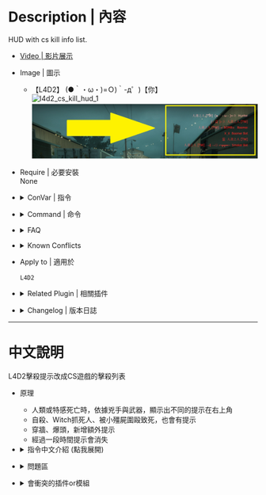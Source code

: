 # Description | 內容
HUD with cs kill info list.

* [Video | 影片展示](https://youtu.be/Cehi0IxaCpI)

* Image | 圖示
    * 【L4D2】 (●｀・ω・)=Ｏ)｀-д゜)【你】
    <br/>![l4d2_cs_kill_hud_1](image/l4d2_cs_kill_hud_1.gif)
    <br/>![l4d2_cs_kill_hud_2](image/l4d2_cs_kill_hud_2.jpg)

* Require | 必要安裝
<br/>None

* <details><summary>ConVar | 指令</summary>

    * cfg/sourcemod/l4d2_cs_kill_hud.cfg
        ```php
        // 0=Plugin off, 1=Plugin on.
        l4d2_cs_kill_hud_enable "1"

        // Numbers of kill list on hud (Default: 5, MAX: 6)
        l4d2_cs_kill_hud_number "5"

        // Time in seconds to erase kill list on hud.
        l4d2_cs_kill_hud_notice_time "7"

        // If 1, disable offical player death message (the red font of kill info)
        l4d2_cs_kill_hud_disable_standard_message "1"

        // X (horizontal) position of the kill list.
        // Note: setting it to less than 0.0 may cut/hide the text at screen.
        l4d2_cs_kill_hud_x "0.5"

        // Y (vertical) position of the kill list.
        // Note: setting it to less than 0.0 may cut/hide the text at screen.
        l4d2_cs_kill_hud_y "0.1"

        // Text area Width.
        l4d2_cs_kill_hud_width "0.49"

        // Text area Height.
        l4d2_cs_kill_hud_height "0.04"

        // Aligns the text horizontally.
        // 1 = LEFT, 2 = CENTER, 3 = RIGHT.
        l4d2_cs_kill_hud_text_align "3"

        // Which team should see the text.
        // 0 = ALL, 1 = SURVIVOR, 2 = INFECTED.
        l4d2_cs_kill_hud_team "0"

        // If 1, Makes the text blink from white to red.
        l4d2_cs_kill_hud_blink "1"

        // If 1, Shows the text inside a black transparent background.
        // Note: the background may not draw properly when initialized as "0", start the map with "1" to render properly.
        l4d2_cs_kill_hud_background "0"
        ```
</details>

* <details><summary>Command | 命令</summary>

    None
</details>

* <details><summary>FAQ</summary>

    * How to customize weapon icon?
        * [l4d2_cs_kill_hud.sp](/l4d2_cs_kill_hud/scripting/l4d2_cs_kill_hud.sp#L140-L180) line 140 ~ 180
        * Recompile, done.

    * How to switch HUD position?
        * Modify ```l4d2_cs_kill_hud_x``` cvar
        * Modify ```l4d2_cs_kill_hud_y``` cvar
        * Coordinate diagram
        <br/>![l4d2_cs_kill_hud_3](image/l4d2_cs_kill_hud_3.jpg)
</details>

* <details><summary>Known Conflicts</summary>
    
    If you don't use any of these at all, no need to worry about conflicts.
    1. [Mod - Admin System](https://steamcommunity.com/sharedfiles/filedetails/?id=214630948)
        * Please Remove
</details>

* Apply to | 適用於
    ```
    L4D2
    ```

* <details><summary>Related Plugin | 相關插件</summary>

    1. [l4d2_scripted_hud](https://github.com/fbef0102/Game-Private_Plugin/tree/main/Plugin_插件/Server_伺服器/l4d2_scripted_hud): Display text for up to 5 scripted HUD slots on the screen.
        * 在玩家畫面上方五個Hud位置顯示不同的特殊文字
    2. [l4d2_kills_manager](https://github.com/fbef0102/Game-Private_Plugin/tree/main/Plugin_插件/Special_Infected_特感/l4d2_kills_manager): Sets the real killer of a special infected, based on who inflicted the most damage, instead of last shot.
        * 強制將特感擊殺者改成造成傷害最多的玩家
</details>

* <details><summary>Changelog | 版本日誌</summary>

    * v1.7h (2024-3-20)
        * Add falling from roof

    * v1.6h (2024-3-8)
        * Update cvars

    * v1.5h (2023-9-12)
        * Add chainsaw

    * v1.4h (2023-6-11)
        * Shows the text inside a black transparent background.
        * Remove headshot or behind wall text if weapon is "pipe bomb", "fire", "melee punch"

    * v1.2h (2023-6-2)
        * Fixed common infected null string

    * v1.1h (2023-6-2)
        * Support Versus mode and witch killed

    * v1.0h (2023-5-28)
        * Merge inc with main sp file
        * Delete all functions, only cs kill info
        * Optimize code and improve performance
        * Add more convars
        * Makes the text blink from white to red.
        * Numbers of kill list on hud
        * Hud will vanish after period time

    * v1.0.3
        * [Original Plugin by LinLinLin](https://forums.alliedmods.net/showthread.php?t=340601)
</details>

- - - -
# 中文說明
L4D2擊殺提示改成CS遊戲的擊殺列表

* 原理
    * 人類或特感死亡時，依據兇手與武器，顯示出不同的提示在右上角
    * 自殺、Witch抓死人、被小殭屍圍毆致死，也會有提示
    * 穿牆、爆頭，新增額外提示
    * 經過一段時間提示會消失

* <details><summary>指令中文介紹 (點我展開)</summary>

    * cfg/sourcemod/l4d2_cs_kill_hud.cfg
        ```php
        // 0=關閉插件, 1=啟動插件
        l4d2_cs_kill_hud_enable "1"

        // 一次最多顯示的擊殺行數 (預設: 5, 最大: 6)
        l4d2_cs_kill_hud_number "5"

        // 擊殺列表顯示停留的時間.
        l4d2_cs_kill_hud_notice_time "7"

        // 為1時，關閉L4D2官方的擊殺提示 (左方紅字黑框的HUD)
        l4d2_cs_kill_hud_disable_standard_message "1"

        // 擊殺列表的X軸位置
        // 注意: 數值低於0可能會導致文字被切掉
        l4d2_cs_kill_hud_x "0.5"

        // 擊殺列表的Y軸位置
        // 注意: 數值低於0可能會導致文字被切掉
        l4d2_cs_kill_hud_y "0.1"

        // 文字框的寬度
        // 非文字變大
        l4d2_cs_kill_hud_width "0.49"

        // 文字框的高度
        // 非文字變大
        l4d2_cs_kill_hud_height "0.04"

        // 文字水平排版
        // 1 = 置左, 2 = 置中, 3 = 置右.
        l4d2_cs_kill_hud_text_align "3"

        // 哪些隊伍能看到擊殺列表
        // 0 = 全部, 1 = 倖存者, 2 = 特感.
        l4d2_cs_kill_hud_team "0"

        // 為1時，擊殺列表文字紅白閃爍
        l4d2_cs_kill_hud_blink "1"

        // 為1時，擊殺列表顯示黑底背景
        // 注意: 修改這項指令可能要重啟地圖才會生效
        l4d2_cs_kill_hud_background "0"
        ```
</details>

* <details><summary>問題區</summary>

    * 如何自製武器圖案?
        * [l4d2_cs_kill_hud.sp](/l4d2_cs_kill_hud/scripting/l4d2_cs_kill_hud.sp#L140-L180) 140 ~ 180 行
        * 重新編譯，完成

    * 如何改變 HUD 位置?
        * 修改 ```l4d2_cs_kill_hud_x``` 指令
        * 修改 ```l4d2_cs_kill_hud_y``` 指令
        * 座標圖
        <br/>![l4d2_cs_kill_hud_3](image/l4d2_cs_kill_hud_3.jpg)
</details>

* <details><summary>會衝突的插件or模組</summary>
    
    如果沒安裝以下內容就不需要擔心衝突
    1. [Mod - Admin System](https://steamcommunity.com/sharedfiles/filedetails/?id=214630948)
        * 請移除
</details>